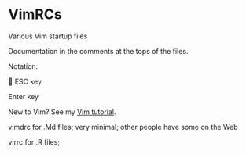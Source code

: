 # VimRCs
Various Vim startup files

Documentation in the comments at the tops of the files.

Notation:

     ESC key
     Enter key

New to Vim?  See my [Vim tutorial](http://heather.cs.ucdavis.edu/~matloff/vim.html).

vimdrc  for .Md files; very minimal; other people have some on the Web

virrc  for .R files;

